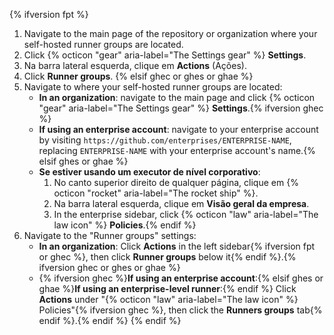 {% ifversion fpt %}
1. Navigate to the main page of the repository or organization where your self-hosted runner groups are located.
2. Click {% octicon "gear" aria-label="The Settings gear" %} **Settings**.
3. Na barra lateral esquerda, clique em **Actions** (Ações).
4. Click **Runner groups**.
{% elsif ghec or ghes or ghae %}
1. Navigate to where your self-hosted runner groups are located:
   * **In an organization**: navigate to the main page and click {% octicon "gear" aria-label="The Settings gear" %} **Settings**.{% ifversion ghec %}
   * **If using an enterprise account**: navigate to your enterprise account by visiting `https://github.com/enterprises/ENTERPRISE-NAME`, replacing `ENTERPRISE-NAME` with your enterprise account's name.{% elsif ghes or ghae %}
   * **Se estiver usando um executor de nível corporativo**:
     1. No canto superior direito de qualquer página, clique em {% octicon "rocket" aria-label="The rocket ship" %}.
     2. Na barra lateral esquerda, clique em **Visão geral da empresa**.
     3. In the enterprise sidebar, click {% octicon "law" aria-label="The law icon" %} **Policies**.{% endif %}
2. Navigate to the "Runner groups" settings:
   * **In an organization**: Click **Actions** in the left sidebar{% ifversion fpt or ghec %}, then click **Runner groups** below it{% endif %}.{% ifversion ghec or ghes or ghae %}
   * {% ifversion ghec %}**If using an enterprise account**:{% elsif ghes or ghae %}**If using an enterprise-level runner**:{% endif %} Click **Actions** under "{% octicon "law" aria-label="The law icon" %} Policies"{% ifversion ghec %}, then click the **Runners groups** tab{% endif %}.{% endif %}
{% endif %}
